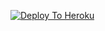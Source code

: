 [![Deploy To Heroku](https://www.herokucdn.com/deploy/button.svg)](https://heroku.com/deploy?template=https://github.com/samjhon2024/LUFFYEXTRANAL)
                     
